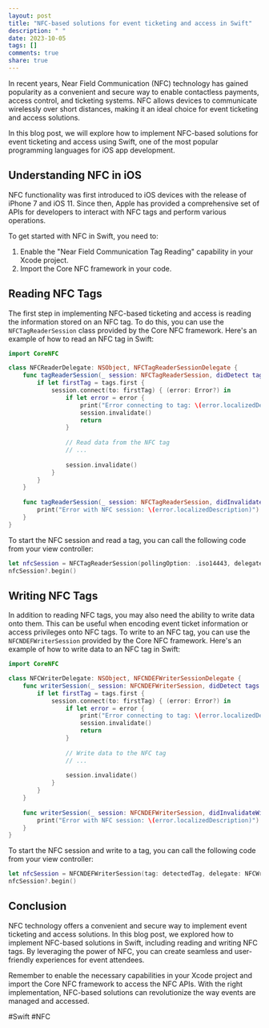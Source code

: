 ```yaml
---
layout: post
title: "NFC-based solutions for event ticketing and access in Swift"
description: " "
date: 2023-10-05
tags: []
comments: true
share: true
---
```


In recent years, Near Field Communication (NFC) technology has gained popularity as a convenient and secure way to enable contactless payments, access control, and ticketing systems. NFC allows devices to communicate wirelessly over short distances, making it an ideal choice for event ticketing and access solutions.

In this blog post, we will explore how to implement NFC-based solutions for event ticketing and access using Swift, one of the most popular programming languages for iOS app development.

## Understanding NFC in iOS

NFC functionality was first introduced to iOS devices with the release of iPhone 7 and iOS 11. Since then, Apple has provided a comprehensive set of APIs for developers to interact with NFC tags and perform various operations.

To get started with NFC in Swift, you need to:

1. Enable the "Near Field Communication Tag Reading" capability in your Xcode project.
2. Import the Core NFC framework in your code.

## Reading NFC Tags

The first step in implementing NFC-based ticketing and access is reading the information stored on an NFC tag. To do this, you can use the `NFCTagReaderSession` class provided by the Core NFC framework. Here's an example of how to read an NFC tag in Swift:

```swift
import CoreNFC

class NFCReaderDelegate: NSObject, NFCTagReaderSessionDelegate {
    func tagReaderSession(_ session: NFCTagReaderSession, didDetect tags: [NFCTag]) {
        if let firstTag = tags.first {
            session.connect(to: firstTag) { (error: Error?) in
                if let error = error {
                    print("Error connecting to tag: \(error.localizedDescription)")
                    session.invalidate()
                    return
                }
                
                // Read data from the NFC tag
                // ...
                
                session.invalidate()
            }
        }
    }
    
    func tagReaderSession(_ session: NFCTagReaderSession, didInvalidateWithError error: Error) {
        print("Error with NFC session: \(error.localizedDescription)")
    }
}
```

To start the NFC session and read a tag, you can call the following code from your view controller:

```swift
let nfcSession = NFCTagReaderSession(pollingOption: .iso14443, delegate: NFCReaderDelegate(), queue: nil)
nfcSession?.begin()
```

## Writing NFC Tags

In addition to reading NFC tags, you may also need the ability to write data onto them. This can be useful when encoding event ticket information or access privileges onto NFC tags. To write to an NFC tag, you can use the `NFCNDEFWriterSession` provided by the Core NFC framework. Here's an example of how to write data to an NFC tag in Swift:

```swift
import CoreNFC

class NFCWriterDelegate: NSObject, NFCNDEFWriterSessionDelegate {
    func writerSession(_ session: NFCNDEFWriterSession, didDetect tags: [NFCNDEFTag]) {
        if let firstTag = tags.first {
            session.connect(to: firstTag) { (error: Error?) in
                if let error = error {
                    print("Error connecting to tag: \(error.localizedDescription)")
                    session.invalidate()
                    return
                }
                
                // Write data to the NFC tag
                // ...
                
                session.invalidate()
            }
        }
    }
    
    func writerSession(_ session: NFCNDEFWriterSession, didInvalidateWithError error: Error) {
        print("Error with NFC session: \(error.localizedDescription)")
    }
}
```

To start the NFC session and write to a tag, you can call the following code from your view controller:

```swift
let nfcSession = NFCNDEFWriterSession(tag: detectedTag, delegate: NFCWriterDelegate(), queue: nil)
nfcSession?.begin()
```

## Conclusion

NFC technology offers a convenient and secure way to implement event ticketing and access solutions. In this blog post, we explored how to implement NFC-based solutions in Swift, including reading and writing NFC tags. By leveraging the power of NFC, you can create seamless and user-friendly experiences for event attendees.

Remember to enable the necessary capabilities in your Xcode project and import the Core NFC framework to access the NFC APIs. With the right implementation, NFC-based solutions can revolutionize the way events are managed and accessed.

#Swift #NFC
